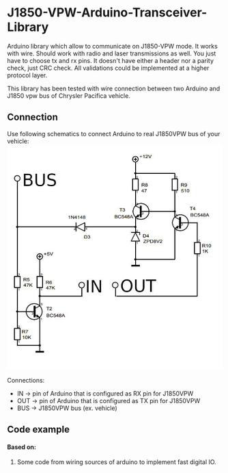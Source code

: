 # J1850-VPW-Arduino-Transceiver-Library
Arduino library which allow to communicate on J1850-VPW mode.
It works with wire. Should work with radio and laser transmissions as well.
You just have to choose tx and rx pins.
It doesn't have either a header nor a parity check, just CRC check. 
All validations could be implemented at a higher protocol layer.

This library has been tested with wire connection between two Arduino and J1850 vpw bus of Chrysler Pacifica vehicle. 

## Connection
Use following schematics to connect Arduino to real J1850VPW bus of your vehicle:
![schematics](img/schematics.jpg)

Connections:
* IN -> pin of Arduino that is configured as RX pin for J1850VPW
* OUT -> pin of Arduino that is configured as TX pin for J1850VPW
* BUS -> J1850VPW bus (ex. vehicle)

## Code example

#### Based on:
1. Some code from wiring sources of arduino to implement fast digital IO.